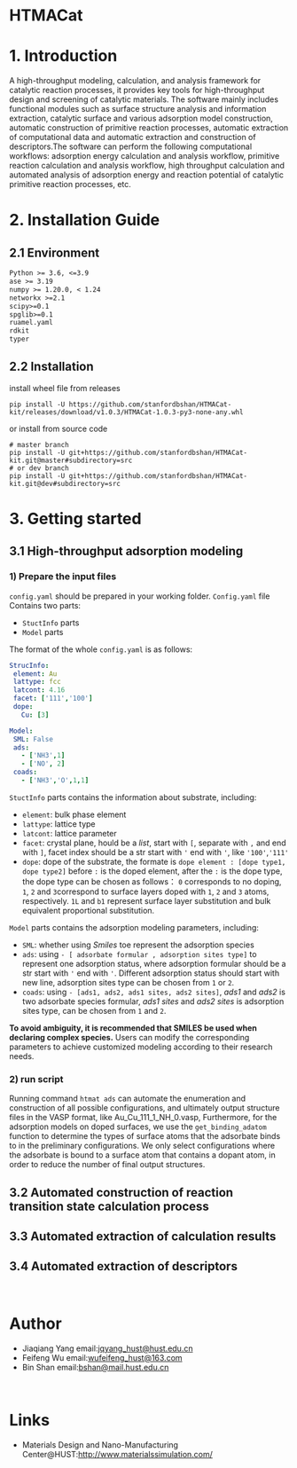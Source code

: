 # HTMACat

# 1. Introduction

A high-throughput modeling, calculation, and analysis framework for catalytic reaction processes, it provides key tools
for high-throughput design and screening of catalytic materials. The software mainly includes functional modules such as
surface structure analysis and information extraction, catalytic surface and various adsorption model construction,
automatic construction of primitive reaction processes, automatic extraction of computational data and automatic
extraction and construction of descriptors.The software can perform the following computational workflows: adsorption
energy calculation and analysis workflow, primitive reaction calculation and analysis workflow, high throughput
calculation and automated analysis of adsorption energy and reaction potential of catalytic primitive reaction
processes, etc.

# 2. Installation Guide

## 2.1 Environment

```requirements.txt
Python >= 3.6, <=3.9
ase >= 3.19
numpy >= 1.20.0, < 1.24
networkx >=2.1
scipy>=0.1
spglib>=0.1
ruamel.yaml
rdkit
typer
```
## 2.2  Installation
install wheel file from releases
```shell
pip install -U https://github.com/stanfordbshan/HTMACat-kit/releases/download/v1.0.3/HTMACat-1.0.3-py3-none-any.whl

```
or install from source code
```shell
# master branch
pip install -U git+https://github.com/stanfordbshan/HTMACat-kit.git@master#subdirectory=src
# or dev branch
pip install -U git+https://github.com/stanfordbshan/HTMACat-kit.git@dev#subdirectory=src
```

# 3. Getting started

## 3.1 High-throughput adsorption modeling

### 1) Prepare the input files

`config.yaml` should be prepared in your working folder.
`Config.yaml` file Contains two parts: 
- `StuctInfo` parts 
- `Model` parts

The format of the whole `config.yaml` is as follows:
   ```yaml
   StrucInfo:
    element: Au
    lattype: fcc
    latcont: 4.16
    facet: ['111','100']
    dope:
      Cu: [3]
   
   Model:
    SML: False
    ads:
      - ['NH3',1]
      - ['NO', 2]
    coads: 
      - ['NH3','O',1,1]
   ```

`StuctInfo` parts contains the information about substrate, including:

- `element`: bulk phase element
- `lattype`: lattice type
- `latcont`: lattice parameter
- `facet`: crystal plane, hould be a *list*, start with `[`, separate with `,` and end with `]`, facet index
  should
  be a str start with `'` end with `'`, like `'100'`,`'111'`
- `dope`: dope of the substrate, the formate is `dope element : [dope type1, dope type2]`
  before `:` is the doped element, after the `:` is the dope type, the dope type can be chosen as follows：
  `0` corresponds to no doping, `1`, `2` and `3`correspond to surface layers doped with `1`, `2` and `3` atoms,
  respectively.
  `1L` and `b1` represent surface layer substitution and bulk equivalent proportional substitution.

`Model` parts contains the adsorption modeling parameters, including:

- `SML`: whether using *Smiles* toe represent the adsorption species
- `ads`: using `- [ adsorbate formular , adsorption sites type]` to represent one adsorption status, where
  adsorption formular should be a str start with `'` end with `'`. Different adsorption status should start with
  new line, adsorption sites type can be chosen from `1` or `2`.
- `coads`: using `- [ads1, ads2, ads1 sites, ads2 sites]`, *ads1* and *ads2* is two adsorbate species formular,
  *ads1 sites* and *ads2 sites* is adsorption sites type, can be chosen from `1` and `2`.

**To avoid ambiguity, it is recommended that SMILES be used when declaring complex species.** Users can modify the
corresponding parameters to achieve customized modeling according to their research needs.

### 2) run script

Running command `htmat ads` can automate the enumeration and construction of all possible configurations, and ultimately
output structure files in the VASP format, like Au_Cu_111_1_NH_0.vasp, 
Furthermore, for the adsorption models on doped surfaces, we use the `get_binding_adatom` function to determine the
types of surface atoms that the adsorbate binds to in the preliminary configurations. We only select configurations
where the adsorbate is bound to a surface atom that contains a dopant atom, in order to reduce the number of final
output structures.


## 3.2 Automated construction of reaction transition state calculation process
## 3.3 Automated extraction of calculation results
## 3.4 Automated extraction of descriptors

‍

# Author

* Jiaqiang Yang email:[jqyang_hust@hust.edu.cn](mailto:jqyang_hust@hust.edu.cn)
* Feifeng Wu email:[wufeifeng_hust@163.com](wufeifeng_hust@163.com)
* Bin Shan email:[bshan@mail.hust.edu.cn](bshan@mail.hust.edu.cn)

‍

# Links

* Materials Design and Nano-Manufacturing Center@HUST:http://www.materialssimulation.com/
